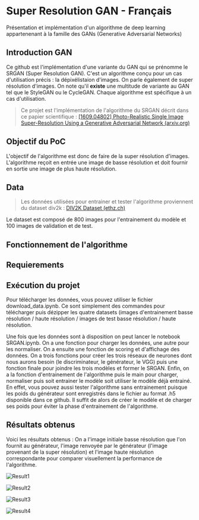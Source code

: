 # Super Resolution GAN - Français

Présentation et implémentation d'un algorithme de deep learning appartenenant à la famille des GANs (Generative Adversarial Networks)

## Introduction GAN

Ce github est l'implémentation d'une variante du GAN qui se prénomme le SRGAN (Super Resolution GAN).  C'est un algorithme conçu pour un cas d'utilisation précis : la dépixélistaion d'images. On parle également de super résolution d'images. On note qu'il **existe** une multitude de variante au GAN tel que le StyleGAN ou le CycleGAN. Chaque algorithme est spécifique à un cas d'utilisation. 

> Ce projet est l'implémentation de l'algorithme du SRGAN décrit dans ce papier scientifique : [[1609.04802] Photo-Realistic Single Image Super-Resolution Using a Generative Adversarial Network (arxiv.org)](https://arxiv.org/abs/1609.04802)

## Objectif du PoC

L'objectif de l'algorithme est donc de faire de la super résolution d'images. L'algorithme reçoit en entrée une image de basse résolution et doit fournir en sortie une image de plus haute résolution.

## Data

> Les données utilisées pour entrainer et tester l'algorithme proviennent du dataset div2k : [DIV2K Dataset (ethz.ch)](https://data.vision.ee.ethz.ch/cvl/DIV2K/)

Le dataset est composé de 800 images pour l'entrainement du modèle et 100 images de validation et de test.

## Fonctionnement de l'algorithme

## Requierements

## Exécution du projet

Pour télécharger les données, vous pouvez utiliser le fichier download_data.ipynb. Ce sont simplement des commandes pour télécharger puis dézipper les quatre datasets (images d'entrainement basse résolution / haute résolution / images de test basse résolution / haute résolution.

Une fois que les données sont à disposition on peut lancer le notebook SRGAN.ipynb. On a une fonction pour charger les données, une autre pour les normaliser. On a ensuite une fonction de scoring et d'affichage des données. On a trois fonctions pour créer les trois réseaux de neurones dont nous aurons besoin (le discriminateur, le générateur, le VGG) puis une fonction finale pour joindre les trois modèles et former le SRGAN. Enfin, on a la fonction d'entrainement de l'algorithme puis le main pour charger, normaliser puis soit entrainer le modèle soit utiliser le modèle déjà entrainé. En effet, vous pouvez aussi tester l'algorithme sans entrainement puisque les poids du générateur sont enregistrés dans le fichier au format .h5 disponible dans ce github. Il suffit de alors de créer le modèle et de charger ses poids pour éviter la phase d'entrainement de l'algorithme.

## Résultats obtenus

Voici les résultats obtenus : On a l'image initiale basse résolution que l'on fournit au générateur, l'image renvoyée par le générateur (l'image provenant de la super résolution) et l'image haute résolution correspondante pour comparer visuellement la performance de l'algorithme.

![Result1](https://github.com/Katalyse/Super-Resolution-GAN-Fr/blob/main/Image_Result/result_image_4.png)

![Result2](https://github.com/Katalyse/Super-Resolution-GAN-Fr/blob/main/Image_Result/result_image_56.png)

![Result3](https://github.com/Katalyse/Super-Resolution-GAN-Fr/blob/main/Image_Result/result_image_57.png)

![Result4](https://github.com/Katalyse/Super-Resolution-GAN-Fr/blob/main/Image_Result/result_image_63.png)
